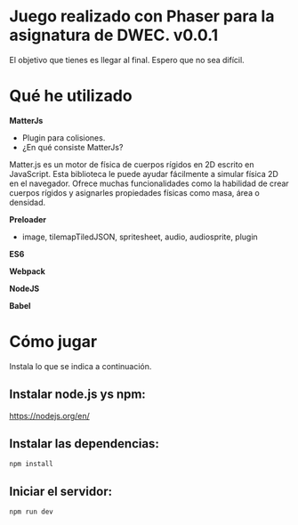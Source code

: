 # Juego realizado con Phaser para la asignatura de DWEC. v0.0.1
El objetivo que tienes es llegar al final. Espero que no sea difícil.

# Qué he utilizado

**MatterJs**
- Plugin para colisiones. 
- ¿En qué consiste MatterJs?
    
Matter.js es un motor de física de cuerpos rígidos en 2D escrito en JavaScript. Esta biblioteca le puede ayudar fácilmente a simular física 2D en el navegador. Ofrece muchas funcionalidades como la habilidad de crear cuerpos rígidos y asignarles propiedades físicas como masa, área o densidad.

**Preloader**
- image, tilemapTiledJSON, spritesheet, audio, audiosprite, plugin

**ES6**

**Webpack**

**NodeJS**

**Babel**

# Cómo jugar

Instala lo que se indica a continuación.

## Instalar node.js ys npm:

https://nodejs.org/en/


## Instalar las dependencias:

```npm install```

## Iniciar el servidor:

```npm run dev```



